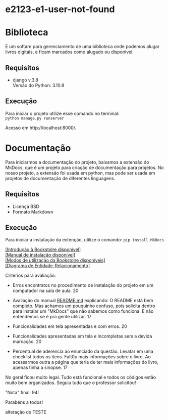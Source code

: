 # e2123-e1-user-not-found


# Biblioteca
É um softare para gerenciamento de uma biblioteca onde podemos alugar livros digitais, e ficam marcados como alugado ou disponivel.

## Requisitos
- django v.3.8  
Versão do Python: 3.10.8


## Execução
Para iniciar o projeto utilize esse comando no terminal:  
``` python manage.py runserver ```  
  
Acesso em http://localhost:8000/.


# Documentação
Para iniciarmos a documentação do projeto, baixamos a extensão do MkDocs, que é um projeto para criação de documentação para projetos. No nosso projeto, a extensão foi usada em python, mas pode ser usada em projetos de documentação de diferentes linguagens. 

 ## Requisitos
 - Licença BSD
 - Formato Markdown

 ## Execução
 Para iniciar a instalação da extenção, utilize o comando:
 ```pip install MkDocs```

 [[Introdução à BookstoIre disponível]](BookstoIre_docs/docs/introdução.md)  
 [[Manual de instalação disponível]](BookstoIre_docs/docs/instalação.md)  
 [[Modos de utilização da BookstoIre disponíveis]](BookstoIre_docs/docs/modo_de_uso.md)  
 [[Diagrama de Entidade-Relacionamento]](BookstoIre_docs/ScreenShot_20231026104202.jpeg)



Criterios para avaliação:

- Erros encontratos no procedimento de instalação do projeto em um computador na sala de aula. 20

- Avaliação do manual [README.md](http://README.md) explicando: O README está bem completo. Mas achamos um pouquinho confuso, pois solicita dentro para instalar um "MkDocs" que não sabemos como funciona. E não entendemos se é pra gente utilizar. 17

- Funcionalidades em tela apresentadas e com erros. 20

- Funcionalidades apresentadas em tela e incompletas sem a devida marcação. 20

- Percentual de aderencia ao enunciado da questão. Levatar em uma checklist todos os itens. Falt0u mais informações sobre o livro. Ao acessarmos outra a página que teria de ter mais informações do livro, apenas tinha a sinopse. 17

No geral ficou muito legal. Tudo está funcional e todos os códigos estão muito bem organizados. Seguiu tudo que o professor solicitou!

"Nota" final: 94!

Parabéns a todos!


alteração de TESTE
